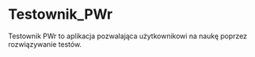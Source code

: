 # Testownik_PWr
Testownik PWr to aplikacja pozwalająca użytkownikowi na naukę poprzez rozwiązywanie testów.
